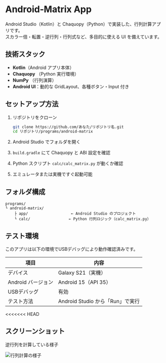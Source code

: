 # Android‑Matrix App

Android Studio（Kotlin）と Chaquopy（Python）で実装した、行列計算アプリです。  
スカラー倍・転置・逆行列・行列式など、多目的に使える UI を備えています。

## 技術スタック

- **Kotlin**（Android アプリ本体）  
- **Chaquopy** （Python 実行環境）  
- **NumPy** （行列演算）  
- **Android UI**：動的な GridLayout、各種ボタン・Input 付き  

## セットアップ方法

1. リポジトリをクローン  
   ```bash
   git clone https://github.com/あなた/リポジトリ名.git
   cd リポジトリ/programs/android-matrix

2. Android Studio でフォルダを開く

3. `build.gradle` にて Chaquopy と ABI 設定を確認

4. Python スクリプト `calc/calc_matrix.py` が動くか確認

5. エミュレータまたは実機ですぐ起動可能

## フォルダ構成

```
programs/
└ android-matrix/
    ├ app/                   ← Android Studio のプロジェクト
    └ calc/                 ← Python 行列ロジック（calc_matrix.py）
```

## テスト環境

このアプリは以下の環境でUSBデバッグにより動作確認済みです。

| 項目                | 内容                                       |
|---------------------|--------------------------------------------|
| デバイス             | Galaxy S21（実機）                         |
| Android バージョン   | Android 15（API 35）                       |
| USBデバッグ         | 有効                                       |
| テスト方法           | Android Studio から「Run」で実行           |
<<<<<<< HEAD


## スクリーンショット

逆行列を計算している様子

![行列計算の様子](./images/matrix_screenshot.jpg)
